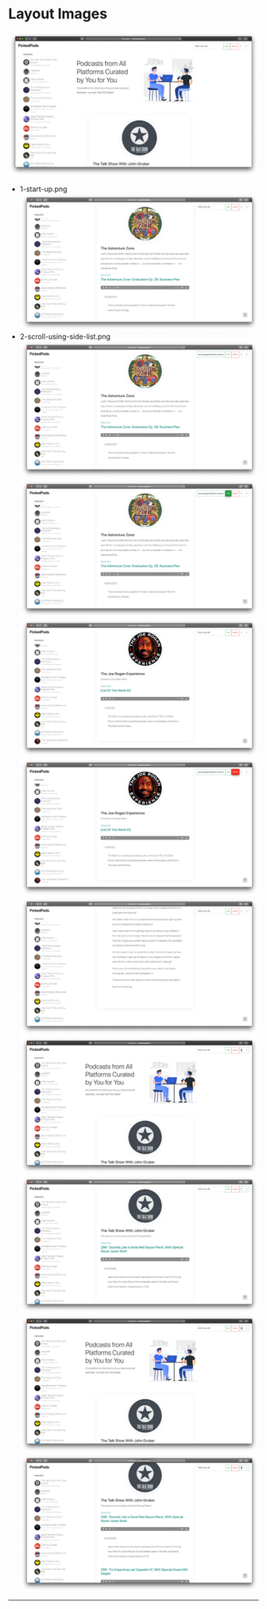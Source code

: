 # Layout Images

![1-start-up](./1-start-up.png)
* 1-start-up.png
![2-scroll-using-side-list](./2-scroll-using-side-list.png)
* 2-scroll-using-side-list.png
![3-add-rss-feed-input](./3-add-rss-feed-input.png)
![4-add-rss-feed-btn-hover](./4-add-rss-feed-btn-hover.png)
![5-add-rss-feed-result](./5-add-rss-feed-result.png)
![6-delete-rss-feed-btn-hover](./6-delete-rss-feed-btn-hover.png)
![7-delete-rss-feed-result](./7-delete-rss-feed-result.png)
![8-highlight-number-of-eps-1](./8-highlight-number-of-eps-1.png)
![9-show-number-of-eps-1](./9-show-number-of-eps-1.png)
![10-highlight-number-of-eps-2](./10-highlight-number-of-eps-2.png)
![11-show-number-of-eps-2](./11-show-number-of-eps-2.png)

---